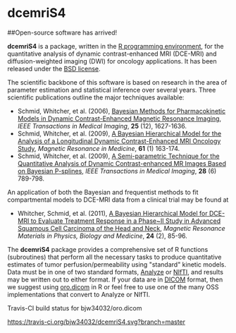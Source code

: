 # dcemriS4

##Open-source software has arrived!

**dcemriS4** is a package, written in the <a href="http://www.r-project.org/">R programming environment</a>, for the quantitative analysis of dynamic contrast-enhanced MRI (DCE-MRI) and diffusion-weighted imaging (DWI) for oncology applications. It has been released under the <a href="http://www.opensource.org/licenses/bsd-license.php">BSD license</a>.

The scientific backbone of this software is based on research in the area of parameter estimation and statistical inference over several years. Three scientific publications outline the major techniques available:

* Schmid, Whitcher, et al. (2006), <a href="http://dx.doi.org/10.1109/TMI.2006.884210">Bayesian Methods for Pharmacokinetic Models in Dynamic Contrast-Enhanced Magnetic Resonance Imaging</a>, *IEEE Transactions in Medical Imaging*, **25** (12), 1627-1636.
* Schmid, Whitcher, et al. (2009), <a href="http://dx.doi.org/10.1002/mrm.21807">A Bayesian Hierarchical Model for the Analysis of a Longitudinal Dynamic Contrast-Enhanced MRI Oncology Study</a>, *Magnetic Resonance in Medicine*, **61** (1) 163-174.
* Schmid, Whitcher, et al. (2009), <a href="http://dx.doi.org/10.1109/TMI.2008.2007326">A Semi-parametric Technique for the Quantitative Analysis of Dynamic Contrast-enhanced MR Images Based on Bayesian P-splines</a>, *IEEE Transactions in Medical Imaging*, **28** (6) 789-798. 

An application of both the Bayesian and frequentist methods to fit compartmental models to DCE-MRI data from a clinical trial may be found at

* Whitcher, Schmid, et al. (2011), <a href="http://dx.doi.org/10.1007/s10334-010-0238-3">A Bayesian Hierarchical Model for DCE-MRI to Evaluate Treatment Response in a Phase~II Study in Advanced Squamous Cell Carcinoma of the Head and Neck</a>, *Magnetic Resonance Materials in Physics, Biology and Medicine*, **24** (2), 85-96.

The **dcemriS4** package provides a comprehensive set of R functions (subroutines) that perform all the necessary tasks to produce quantitative estimates of tumor perfusion/permeability using "standard" kinetic models. Data must be in one of two standard formats,	<a href="http://www.mayo.edu/bir/PDF/ANALYZE75.pdf">Analyze</a> or <a href="http://nifti.nimh.nih.gov/">NIfTI</a>, and results may be written out to either format.  If your data are in <a href="http://medical.nema.org">DICOM</a> format, then we suggest using <a href="https://github.com/bjw34032/oro.dicom">oro.dicom</a> in R or feel free to use one of the many OSS implementations that convert to Analyze or NIfTI.

Travis-CI build status for bjw34032/oro.dicom

https://travis-ci.org/bjw34032/dcemriS4.svg?branch=master
